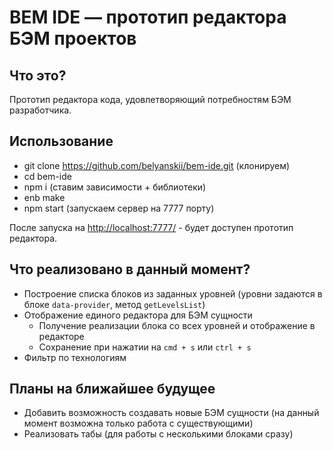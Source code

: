 # BEM IDE — прототип редактора БЭМ проектов

## Что это?

Прототип редактора кода, удовлетворяющий потребностям БЭМ разработчика.

## Использование

* git clone https://github.com/belyanskii/bem-ide.git (клонируем)
* cd bem-ide
* npm i (ставим зависимости + библиотеки)
* enb make
* npm start (запускаем сервер на 7777 порту)

После запуска на [http://localhost:7777/](http://localhost:7777/) - будет доступен прототип редактора.

## Что реализовано в данный момент?

* Построение списка блоков из заданных уровней (уровни задаются в блоке `data-provider`, метод `getLevelsList`)
* Отображение единого редактора для БЭМ сущности
  * Получение реализации блока со всех уровней и отображение в редакторе
  * Сохранение при нажатии на `cmd + s` или `ctrl + s`
* Фильтр по технологиям

## Планы на ближайшее будущее

* Добавить возможность создавать новые БЭМ сущности (на данный момент возможна только работа с существующими)
* Реализовать табы (для работы с несколькими блоками сразу)
